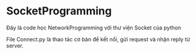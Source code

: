 # SocketProgramming
Đây là code học NetworkProgramming với thư viện Socket của python

File Connect.py là thao tác cơ bản để kết nối, gửi request và nhận reply từ server.
